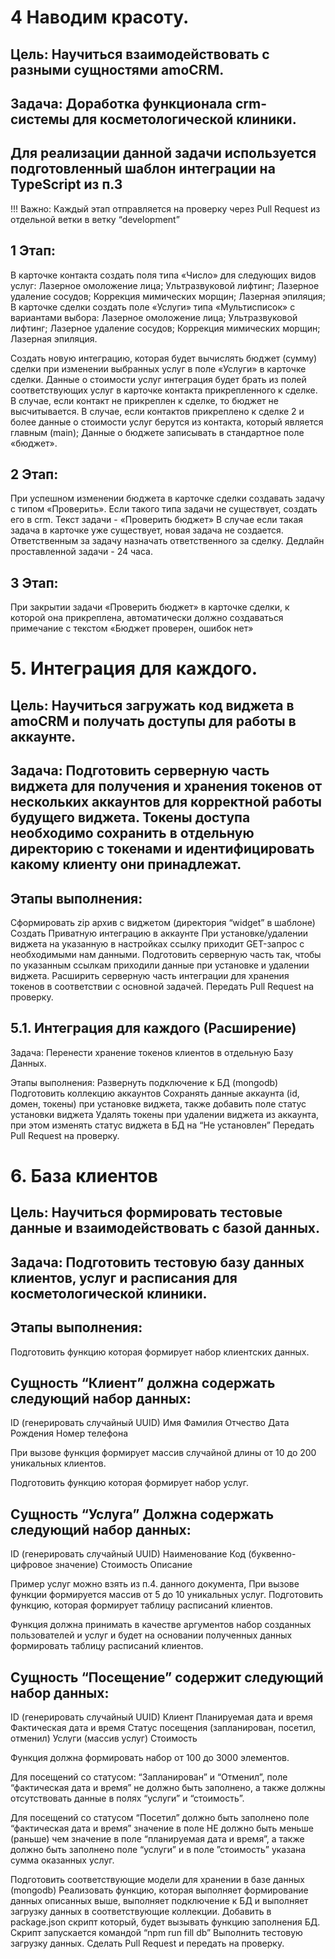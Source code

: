 # 4 Наводим красоту.

## Цель: Научиться взаимодействовать с разными сущностями amoCRM.

## Задача: Доработка функционала crm-системы для косметологической клиники.

## Для реализации данной задачи используется подготовленный шаблон интеграции  на TypeScript из п.3

!!! Важно: Каждый этап отправляется на проверку через Pull Request из отдельной ветки в ветку “development”

## 1 Этап:
В карточке контакта создать поля типа «Число» для следующих видов услуг:
Лазерное омоложение лица;
Ультразвуковой лифтинг;
Лазерное удаление сосудов;
Коррекция мимических морщин;
Лазерная эпиляция;
В карточке сделки создать поле «Услуги» типа «Мультисписок» с вариантами выбора:
Лазерное омоложение лица;
Ультразвуковой лифтинг;
Лазерное удаление сосудов;
Коррекция мимических морщин;
Лазерная эпиляция.

Создать новую интеграцию, которая будет вычислять бюджет (сумму) сделки при изменении выбранных услуг в поле «Услуги» в карточке сделки. Данные о стоимости услуг интеграция будет брать из полей соответствующих услуг в карточке контакта прикрепленного к сделке. В случае, если контакт не прикреплен к сделке, то бюджет не высчитывается. В случае, если контактов прикреплено к сделке 2 и более данные о стоимости услуг берутся из контакта, который является главным (main);
Данные о бюджете записывать в стандартное поле «бюджет».

## 2 Этап:
При успешном изменении бюджета в карточке сделки создавать задачу с типом «Проверить». Если такого типа задачи не существует, создать его в crm.
Текст задачи - «Проверить бюджет»
В случае если такая задача в карточке уже существует, новая задача не создается. Ответственным за задачу назначать ответственного за сделку.
Дедлайн проставленной задачи - 24 часа.

## 3 Этап:
При закрытии задачи «Проверить бюджет» в карточке сделки, к которой она прикреплена, автоматически должно создаваться примечание с текстом «Бюджет проверен, ошибок нет»

# 5. Интеграция для каждого.

## Цель: Научиться загружать код виджета в amoCRM и получать доступы для работы в аккаунте.

## Задача: Подготовить серверную часть виджета для получения и хранения токенов от нескольких аккаунтов для корректной работы будущего виджета. Токены доступа необходимо сохранить в отдельную директорию с токенами и идентифицировать какому клиенту они принадлежат. 

## Этапы выполнения: 
Сформировать zip архив с виджетом (директория “widget” в шаблоне)
Создать Приватную интеграцию в аккаунте 
При установке/удалении виджета на указанную  в настройках ссылку приходит GET-запрос с необходимыми нам данными.
Подготовить серверную часть так, чтобы по указанным ссылкам приходили данные при установке и удалении виджета.
Расширить серверную часть интеграции для хранения токенов в соответствии с основной задачей.
Передать Pull Request на проверку.


## 5.1. Интеграция для каждого (Расширение)

Задача: Перенести хранение токенов клиентов в отдельную Базу Данных.

Этапы выполнения: 
Развернуть подключение к БД (mongodb)
Подготовить коллекцию аккаунтов
Сохранять данные аккаунта (id, домен, токены) при установке виджета, также добавить поле статус установки виджета
Удалять токены при удалении виджета из аккаунта, при этом изменять статус виджета в БД на “Не установлен”
Передать Pull Request на проверку.

# 6. База клиентов

## Цель: Научиться формировать тестовые данные и взаимодействовать с базой данных.

## Задача: Подготовить тестовую базу данных клиентов, услуг и расписания для косметологической клиники. 

## Этапы выполнения: 
Подготовить функцию которая формирует набор клиентских данных. 

## Сущность “Клиент” должна содержать следующий набор данных: 
ID (генерировать случайный UUID)
Имя
Фамилия
Отчество
Дата Рождения
Номер телефона

При вызове функция формирует массив случайной длины от 10 до 200 уникальных клиентов.

Подготовить функцию которая формирует набор услуг.

## Сущность “Услуга” Должна содержать следующий набор данных: 
ID (генерировать случайный UUID)
Наименование
Код (буквенно-цифровое значение)
Стоимость
Описание

Пример услуг можно взять из п.4. данного документа, При вызове функции формируется массив от 5 до 10 уникальных услуг.
Подготовить функцию, которая формирует таблицу расписаний клиентов.

Функция должна принимать в качестве аргументов набор созданных пользователей и услуг и будет на основании полученных данных формировать таблицу расписаний клиентов.

## Сущность “Посещение” содержит следующий набор данных: 
ID (генерировать случайный UUID)
Клиент
Планируемая дата и время
Фактическая дата и время
Статус посещения (запланирован, посетил, отменил)
Услуги (массив услуг)
Стоимость

Функция должна формировать набор от 100 до 3000 элементов. 

Для посещений со статусом: “Запланирован” и “Отменил”, поле “фактическая дата и время” не должно быть заполнено, а также должны  отсутствовать данные в полях “услуги” и “стоимость”. 

Для посещений со статусом “Посетил” должно быть заполнено поле “фактическая дата и время” значение в поле НЕ должно быть меньше (раньше) чем значение в поле “планируемая дата и время”, а также должно быть заполнено поле “услуги” и в поле ”стоимость” указана сумма оказанных услуг. 

Подготовить соответствующие модели для хранении в базе данных (mongodb)
Реализовать функцию, которая выполняет формирование данных описанных выше, выполняет подключение к БД и выполняет загрузку данных в соответствующие коллекции.
Добавить в package.json скрипт который, будет вызывать функцию заполнения БД. Скрипт запускается командой “npm run fill db”
Выполнить тестовую загрузку данных.
Сделать Pull Request и передать на проверку.
